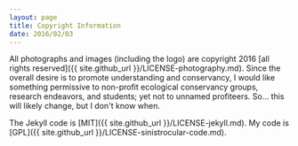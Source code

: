 ```yaml
---
layout: page
title: Copyright Information
date: 2016/02/03
---
```

All photographs and images (including the logo) are copyright 2016 [all rights reserved]({{ site.github_url }}/LICENSE-photography.md). Since the overall desire is to promote understanding and conservancy, I would like something permissive to non-profit ecological conservancy groups, research endeavors, and students; yet not to unnamed profiteers. So... this will likely change, but I don't know when.

The Jekyll code is [MIT]({{ site.github_url }}/LICENSE-jekyll.md). My code is [GPL]({{ site.github_url }}/LICENSE-sinistrocular-code.md).